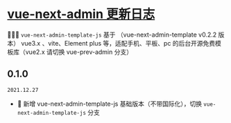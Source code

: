 # <a href="https://gitee.com/lyt-top/vue-next-admin" target="_blank">vue-next-admin 更新日志</a>

🎉🎉🔥 `vue-next-admin-template-js` 基于 （vue-next-admin-template v0.2.2 版本） vue3.x 、vite、Element plus 等，适配手机、平板、pc 的后台开源免费模板库（vue2.x 请切换 vue-prev-admin 分支）

## 0.1.0

`2021.12.27`

- 🎉 新增 vue-next-admin-template-js 基础版本（不带国际化），切换 `vue-next-admin-template-js` 分支
